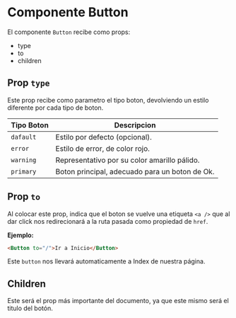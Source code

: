 # Componente Button

El componente `Button` recibe como props:

* type
* to
* children

## **Prop `type`**
Este prop recibe como parametro el tipo boton, devolviendo un estilo diferente por cada tipo de boton.

|   Tipo Boton  | Descripcion
|--             |--
|   `dafault`   | Estilo por defecto (opcional).
|   `error`     | Estilo de error, de color rojo.
|   `warning`   | Representativo por su color amarillo pálido.
|   `primary`   | Boton principal, adecuado para un boton de Ok.



## **Prop `to`**
Al colocar este prop, indica que el boton se vuelve una etiqueta `<a />` que al dar click nos redirecionará a la ruta pasada como propiedad de `href`.

**Ejemplo:**
```html
<Button to="/">Ir a Inicio</Button>
```

Este `button` nos llevará automaticamente a Index de nuestra página.


## Children
Este será el prop más importante del documento, ya que este mismo será el titulo del botón.